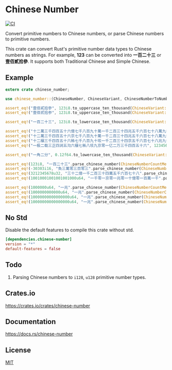 Chinese Number
====================

[![CI](https://github.com/magiclen/chinese-number/actions/workflows/ci.yml/badge.svg)](https://github.com/magiclen/chinese-number/actions/workflows/ci.yml)

Convert primitive numbers to Chinese numbers, or parse Chinese numbers to primitive numbers.

This crate can convert Rust's primitive number data types to Chinese numbers as strings. For example, **123** can be converted into **一百二十三** or **壹佰貳拾參**. It supports both Traditional Chinese and Simple Chinese.

## Example

```rust
extern crate chinese_number;

use chinese_number::{ChineseNumber, ChineseVariant, ChineseNumberToNumber, ChineseNumberCountMethod};

assert_eq!("壹佰貳拾參", 123i8.to_uppercase_ten_thousand(ChineseVariant::Traditional));
assert_eq!("壹佰贰拾参", 123i8.to_uppercase_ten_thousand(ChineseVariant::Simple));

assert_eq!("一百二十三", 123i8.to_lowercase_ten_thousand(ChineseVariant::Traditional));

assert_eq!("十二萬三千四百五十六億七千八百九十萬一千二百三十四兆五千六百七十八萬九千零一十二億三千四百五十六萬七千八百九十", 123456789012345678901234567890i128.to_lowercase_high(ChineseVariant::Traditional));
assert_eq!("十二萬三千四百五十六京七千八百九十萬一千二百三十四兆五千六百七十八萬九千零一十二億三千四百五十六萬七千八百九十", 123456789012345678901234567890i128.to_lowercase_middle(ChineseVariant::Traditional));
assert_eq!("十二穰三千四百五十六秭七千八百九十垓一千二百三十四京五千六百七十八兆九千零一十二億三千四百五十六萬七千八百九十", 123456789012345678901234567890i128.to_lowercase_ten_thousand(ChineseVariant::Traditional));
assert_eq!("一极二载三正四涧五沟六穰七秭八垓九京零一亿二万三千四百五十六", 1234567890123456i64.to_lowercase_low(ChineseVariant::Simple).unwrap());

assert_eq!("一角二分", 0.12f64.to_lowercase_ten_thousand(ChineseVariant::Traditional));

assert_eq!(123i8, "一百二十三".parse_chinese_number(ChineseNumberCountMethod::TenThousand).unwrap());
assert_eq!(-30303i16, "負三萬零三百零三".parse_chinese_number(ChineseNumberCountMethod::TenThousand).unwrap());
assert_eq!(3212345678u32, "三十二億一千二百三十四萬五千六百七十八".parse_chinese_number(ChineseNumberCountMethod::TenThousand).unwrap());
assert_eq!(10010001001001001000u64, "一千零一京零一兆零一十億零一百萬一千".parse_chinese_number(ChineseNumberCountMethod::TenThousand).unwrap());

assert_eq!(1000000u64, "一兆".parse_chinese_number(ChineseNumberCountMethod::Low).unwrap());
assert_eq!(1000000000000u64, "一兆".parse_chinese_number(ChineseNumberCountMethod::TenThousand).unwrap());
assert_eq!(10000000000000000u64, "一兆".parse_chinese_number(ChineseNumberCountMethod::Middle).unwrap());
assert_eq!(10000000000000000u64, "一兆".parse_chinese_number(ChineseNumberCountMethod::High).unwrap());
```

## No Std

Disable the default features to compile this crate without std.

```toml
[dependencies.chinese-number]
version = "*"
default-features = false
```

## Todo

1. Parsing Chinese numbers to `i128`, `u128` primitive number types.

## Crates.io

https://crates.io/crates/chinese-number

## Documentation

https://docs.rs/chinese-number

## License

[MIT](LICENSE)
